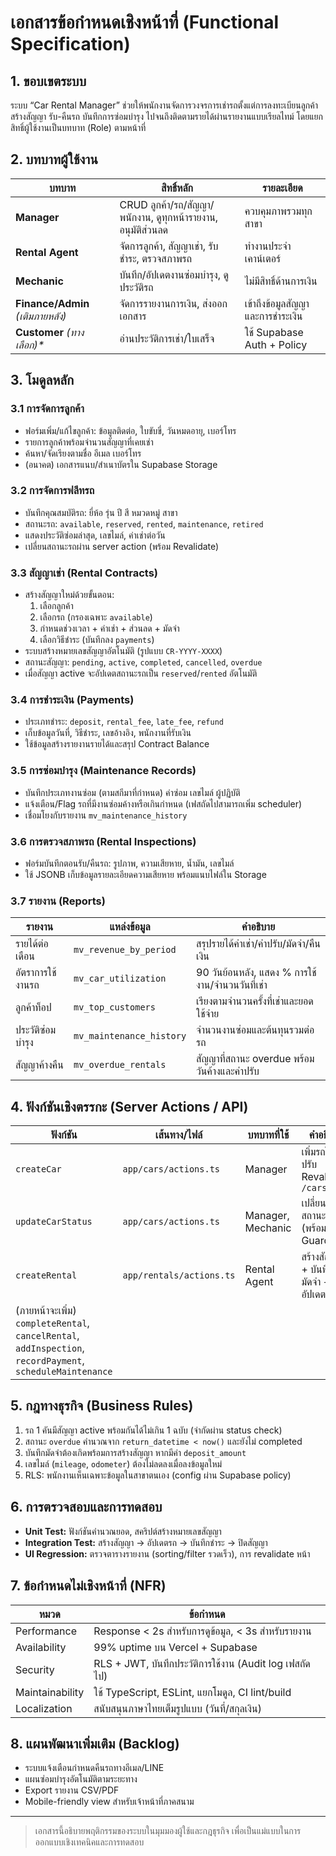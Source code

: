 # เอกสารข้อกำหนดเชิงหน้าที่ (Functional Specification)

## 1. ขอบเขตระบบ
ระบบ “Car Rental Manager” ช่วยให้พนักงานจัดการวงจรการเช่ารถตั้งแต่การลงทะเบียนลูกค้า สร้างสัญญา รับ-คืนรถ บันทึกการซ่อมบำรุง ไปจนถึงติดตามรายได้ผ่านรายงานแบบเรียลไทม์ โดยแยกสิทธิ์ผู้ใช้งานเป็นบทบาท (Role) ตามหน้าที่

## 2. บทบาทผู้ใช้งาน
| บทบาท | สิทธิ์หลัก | รายละเอียด |
|--------|-------------|-------------|
| **Manager** | CRUD ลูกค้า/รถ/สัญญา/พนักงาน, ดูทุกหน้ารายงาน, อนุมัติส่วนลด | ควบคุมภาพรวมทุกสาขา |
| **Rental Agent** | จัดการลูกค้า, สัญญาเช่า, รับชำระ, ตรวจสภาพรถ | ทำงานประจำเคาน์เตอร์ |
| **Mechanic** | บันทึก/อัปเดตงานซ่อมบำรุง, ดูประวัติรถ | ไม่มีสิทธิ์ด้านการเงิน |
| **Finance/Admin** _(เติมภายหลัง)_ | จัดการรายงานการเงิน, ส่งออกเอกสาร | เข้าถึงข้อมูลสัญญาและการชำระเงิน |
| **Customer** _(ทางเลือก)*_ | อ่านประวัติการเช่า/ใบเสร็จ | ใช้ Supabase Auth + Policy |

## 3. โมดูลหลัก
### 3.1 การจัดการลูกค้า
- ฟอร์มเพิ่ม/แก้ไขลูกค้า: ข้อมูลติดต่อ, ใบขับขี่, วันหมดอายุ, เบอร์โทร
- รายการลูกค้าพร้อมจำนวนสัญญาที่เคยเช่า
- ค้นหา/จัดเรียงตามชื่อ อีเมล เบอร์โทร
- (อนาคต) เอกสารแนบ/สำเนาบัตรใน Supabase Storage

### 3.2 การจัดการฟลีทรถ
- บันทึกคุณสมบัติรถ: ยี่ห้อ รุ่น ปี สี หมวดหมู่ สาขา
- สถานะรถ: `available`, `reserved`, `rented`, `maintenance`, `retired`
- แสดงประวัติซ่อมล่าสุด, เลขไมล์, ค่าเช่าต่อวัน
- เปลี่ยนสถานะรถผ่าน server action (พร้อม Revalidate)

### 3.3 สัญญาเช่า (Rental Contracts)
- สร้างสัญญาใหม่ด้วยขั้นตอน:
  1. เลือกลูกค้า
  2. เลือกรถ (กรองเฉพาะ `available`)
  3. กำหนดช่วงเวลา + ค่าเช่า + ส่วนลด + มัดจำ
  4. เลือกวิธีชำระ (บันทึกลง `payments`)
- ระบบสร้างหมายเลขสัญญาอัตโนมัติ (รูปแบบ `CR-YYYY-XXXX`)
- สถานะสัญญา: `pending`, `active`, `completed`, `cancelled`, `overdue`
- เมื่อสัญญา active จะอัปเดตสถานะรถเป็น `reserved`/`rented` อัตโนมัติ

### 3.4 การชำระเงิน (Payments)
- ประเภทชำระ: `deposit`, `rental_fee`, `late_fee`, `refund`
- เก็บข้อมูลวันที่, วิธีชำระ, เลขอ้างอิง, พนักงานที่รับเงิน
- ใช้ข้อมูลสร้างรายงานรายได้และสรุป Contract Balance

### 3.5 การซ่อมบำรุง (Maintenance Records)
- บันทึกประเภทงานซ่อม (ตามสกีมาที่กำหนด) ค่าซ่อม เลขไมล์ ผู้ปฏิบัติ
- แจ้งเตือน/Flag รถที่มีงานซ่อมค้างหรือเกินกำหนด (เฟสถัดไปสามารถเพิ่ม scheduler)
- เชื่อมโยงกับรายงาน `mv_maintenance_history`

### 3.6 การตรวจสภาพรถ (Rental Inspections)
- ฟอร์มบันทึกตอนรับ/คืนรถ: รูปภาพ, ความเสียหาย, น้ำมัน, เลขไมล์
- ใช้ JSONB เก็บข้อมูลรายละเอียดความเสียหาย พร้อมแนบไฟล์ใน Storage

### 3.7 รายงาน (Reports)
| รายงาน | แหล่งข้อมูล | คำอธิบาย |
|--------|--------------|----------|
| รายได้ต่อเดือน | `mv_revenue_by_period` | สรุปรายได้ค่าเช่า/ค่าปรับ/มัดจำ/คืนเงิน |
| อัตราการใช้งานรถ | `mv_car_utilization` | 90 วันย้อนหลัง, แสดง % การใช้งาน/จำนวนวันที่เช่า |
| ลูกค้าท็อป | `mv_top_customers` | เรียงตามจำนวนครั้งที่เช่าและยอดใช้จ่าย |
| ประวัติซ่อมบำรุง | `mv_maintenance_history` | จำนวนงานซ่อมและต้นทุนรวมต่อรถ |
| สัญญาค้างคืน | `mv_overdue_rentals` | สัญญาที่สถานะ overdue พร้อมวันค้างและค่าปรับ |

## 4. ฟังก์ชันเชิงตรรกะ (Server Actions / API)
| ฟังก์ชัน | เส้นทาง/ไฟล์ | บทบาทที่ใช้ | คำอธิบาย |
|----------|---------------|--------------|-----------|
| `createCar` | `app/cars/actions.ts` | Manager | เพิ่มรถใหม่ ปรับ Revalidate `/cars` |
| `updateCarStatus` | `app/cars/actions.ts` | Manager, Mechanic | เปลี่ยนสถานะรถ (พร้อม Guard) |
| `createRental` | `app/rentals/actions.ts` | Rental Agent | สร้างสัญญา + บันทึกมัดจำ + อัปเดตรถ |
| (ภายหน้าจะเพิ่ม) `completeRental`, `cancelRental`, `addInspection`, `recordPayment`, `scheduleMaintenance` |

## 5. กฎทางธุรกิจ (Business Rules)
1. รถ 1 คันมีสัญญา active พร้อมกันได้ไม่เกิน 1 ฉบับ (จำกัดผ่าน status check)
2. สถานะ `overdue` คำนวณจาก `return_datetime < now()` และยังไม่ completed
3. บันทึกมัดจำต้องเกิดพร้อมการสร้างสัญญา หากมีค่า `deposit_amount`
4. เลขไมล์ (`mileage`, `odometer`) ต้องไม่ลดลงเมื่อลงข้อมูลใหม่
5. RLS: พนักงานเห็นเฉพาะข้อมูลในสาขาตนเอง (config ผ่าน Supabase policy)

## 6. การตรวจสอบและการทดสอบ
- **Unit Test:** ฟังก์ชันคำนวณยอด, สคริปต์สร้างหมายเลขสัญญา
- **Integration Test:** สร้างสัญญา -> อัปเดตรถ -> บันทึกชำระ -> ปิดสัญญา
- **UI Regression:** ตรวจตารางรายงาน (sorting/filter รวดเร็ว), การ revalidate หน้า

## 7. ข้อกำหนดไม่เชิงหน้าที่ (NFR)
| หมวด | ข้อกำหนด |
|------|-----------|
| Performance | Response < 2s สำหรับการดูข้อมูล, < 3s สำหรับรายงาน |
| Availability | 99% uptime บน Vercel + Supabase |
| Security | RLS + JWT, บันทึกประวัติการใช้งาน (Audit log เฟสถัดไป) |
| Maintainability | ใช้ TypeScript, ESLint, แยกโมดูล, CI lint/build |
| Localization | สนับสนุนภาษาไทยเต็มรูปแบบ (วันที่/สกุลเงิน) |

## 8. แผนพัฒนาเพิ่มเติม (Backlog)
- ระบบแจ้งเตือนกำหนดคืนรถทางอีเมล/LINE
- แผนซ่อมบำรุงอัตโนมัติตามระยะทาง
- Export รายงาน CSV/PDF
- Mobile-friendly view สำหรับเจ้าหน้าที่ภาคสนาม

---
> เอกสารนี้อธิบายพฤติกรรมของระบบในมุมมองผู้ใช้และกฎธุรกิจ เพื่อเป็นแม่แบบในการออกแบบเชิงเทคนิคและการทดสอบ

